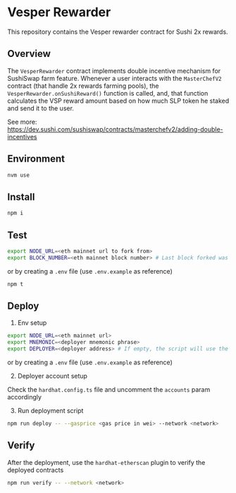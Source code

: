 # Vesper Rewarder

This repository contains the Vesper rewarder contract for Sushi 2x rewards.

## Overview

The `VesperRewarder` contract implements double incentive mechanism for SushiSwap farm feature.
Whenever a user interacts with the `MasterChefV2` contract (that handle 2x rewards farming pools), the `VesperRewarder.onSushiReward()` function is called, and, that function calculates the VSP reward amount based on how much SLP token he staked and send it to the user.

See more: https://dev.sushi.com/sushiswap/contracts/masterchefv2/adding-double-incentives

## Environment

```sh
nvm use
```

## Install

```sh
npm i
```

## Test

```sh
export NODE_URL=<eth mainnet url to fork from>
export BLOCK_NUMBER=<eth mainnet block number> # Last block forked was 13597000
```

or by creating a `.env` file (use `.env.example` as reference)

```sh
npm t
```

## Deploy

1.  Env setup

```sh
export NODE_URL=<eth mainnet url>
export MNEMONIC=<deployer mnemonic phrase>
export DEPLOYER=<deployer address> # If empty, the script will use the accounts[0]
```

or by creating a `.env` file (use `.env.example` as reference)

2.  Deployer account setup

Check the `hardhat.config.ts` file and uncomment the `accounts` param accordingly

3.  Run deployment script

```sh
npm run deploy -- --gasprice <gas price in wei> --network <network>
```

## Verify

After the deployment, use the `hardhat-etherscan` plugin to verify the deployed contracts

```sh
npm run verify -- --network <network>
```
